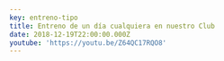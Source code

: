```yaml
---
key: entreno-tipo
title: Entreno de un día cualquiera en nuestro Club
date: 2018-12-19T22:00:00.000Z
youtube: 'https://youtu.be/Z64QC17RQO8'
---
```


